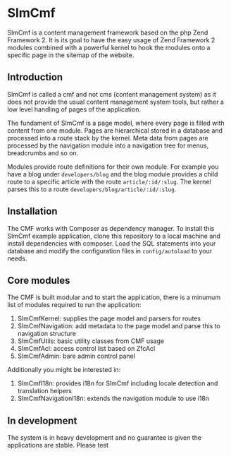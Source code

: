 SlmCmf
===
SlmCmf is a content management framework based on the php Zend Framework 2. It is its goal to have the easy usage of Zend Framework 2 modules combined with a powerful kernel to hook the modules onto a specific page in the sitemap of the website.

Introduction
---
SlmCmf is called a cmf and not cms (content management system) as it does not provide the usual content management system tools, but rather a low level handling of pages of the application.

The fundament of SlmCmf is a page model, where every page is filled with content from one module. Pages are hierarchical stored in a database and processed into a route stack by the kernel. Meta data from pages are processed by the navigation module into a navigation tree for menus, breadcrumbs and so on.

Modules provide route definitions for their own module. For example you have a blog under `developers/blog` and the blog module provides a child route to a specific article with the route `article/:id/:slug`. The kernel parses this to a route `developers/blog/article/:id/:slug`.

Installation
---
The CMF works with Composer as dependency manager. To install this SlmCmf example application, clone this repository to a local machine and install dependencies with composer. Load the SQL statements into your database and modify the configuration files in `config/autoload` to your needs.

Core modules
---
The CMF is built modular and to start the application, there is a minumum list of modules required to run the application:

1. SlmCmfKernel: supplies the page model and parsers for routes
2. SlmCmfNavigation: add metadata to the page model and parse this to navigation structure
3. SlmCmfUtils: basic utility classes from CMF usage
4. SlmCmfAcl: access control list based on ZfcAcl
5. SlmCmfAdmin: bare admin control panel

Additionally you might be interested in:

1. SlmCmfI18n: provides i18n for SlmCmf including locale detection and translation helpers
2. SlmCmfNavigationI18n: extends the navigation module to use i18n

In development
---
The system is in heavy development and no guarantee is given the applications are stable. Please test 